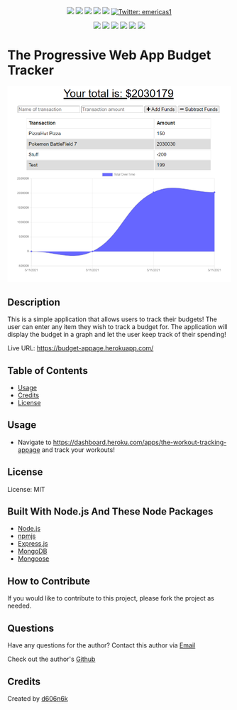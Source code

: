 <p align="center">
    <img src="https://img.shields.io/github/repo-size/d606n6k/pwa-budget-tracker" />
    <img src="https://img.shields.io/github/languages/top/d606n6k/pwa-budget-tracker"  />
    <img src="https://img.shields.io/github/issues/d606n6k/pwa-budget-tracker" />
    <img src="https://img.shields.io/github/last-commit/d606n6k/pwa-budget-tracker" >
    <a href="https://github.com/d606n6k"><img src="https://img.shields.io/github/followers/d606n6k?style=social" target="_blank" /></a>
    <a href="https://twitter.com/emericas1">
        <img alt="Twitter: emericas1" src="https://img.shields.io/twitter/follow/emericas1.svg?style=social" target="_blank" />
    </a>
</p>
  
<p align="center">
    <img src="https://img.shields.io/badge/Javascript-yellow" />
    <img src="https://img.shields.io/badge/express-orange" />
    <img src="https://img.shields.io/badge/DataBase-MongoDB-green"  />
    <img src="https://img.shields.io/badge/DataBase-Mongoose-green"  />
    <img src="https://img.shields.io/badge/PWA-IndexDB-orange"  />
    <img src="https://img.shields.io/badge/license-MIT-blue" />
</p>

# The Progressive Web App Budget Tracker

![The PWA Budget Tracker Homepage Image](./public/images/screenshot.png)

## Description

This is a simple application that allows users to track their budgets! The user can enter any item they wish to track a budget for. The application will display the budget in a graph and let the user keep track of their spending!

Live URL: https://budget-appage.herokuapp.com/

## Table of Contents

- [Usage](#usage)
- [Credits](#credits)
- [License](#license)

## Usage

- Navigate to https://dashboard.heroku.com/apps/the-workout-tracking-appage and track your workouts!

## License

License: MIT

## Built With Node.js And These Node Packages

- [Node.js](https://nodejs.org/en/)
- [npmjs](https://docs.npmjs.com/)
- [Express.js](https://expressjs.com/)
- [MongoDB](https://www.npmjs.com/package/mongodb)
- [Mongoose](https://www.npmjs.com/package/mongoose)

## How to Contribute

If you would like to contribute to this project, please fork the project as needed.

## Questions

Have any questions for the author? Contact this author via [Email](mailto:aaronlucht@gmail.com)

Check out the author's [Github](https://github.com/d606n6k)

## Credits

Created by [d606n6k](https://github.com/d606n6k)
